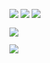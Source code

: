 [![](https://badgen.net/badge/License/MIT/0f0)](LICENSE)
[![](https://badgen.net/badge/Version/2021.11.19.1/0f0)](https://calver.org)
[![](https://badgen.net/badge/Calendar%20Versioning/YYYY.MM.DD.MICRO/0f0)](https://calver.org)

[![](https://github-readme-stats.vercel.app/api/wakatime?username=@lts20050703&title_color=00ff00&text_color=00ff00&bg_color=121212&layout=compact)](https://github.com/anuraghazra/github-readme-stats)

[![](https://github-readme-stats.vercel.app/api?username=lts20050703&title_color=00ff00&text_color=00ff00&icon_color=00ff00&bg_color=121212&show_icons=true&include_all_commits=true&count_private=true)](https://github.com/anuraghazra/github-readme-stats)
